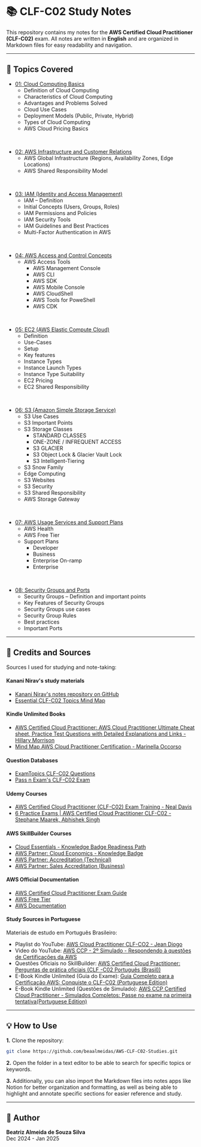# 📚 CLF-C02 Study Notes

This repository contains my notes for the **AWS Certified Cloud Practitioner (CLF-C02)** exam. All notes are written in **English** and are organized in Markdown files for easy readability and navigation.

---

## 📝 Topics Covered

- [01: Cloud Computing Basics](01_Cloud_Computing_Basics.md)
    - Definition of Cloud Computing
    - Characteristics of Cloud Computing
    - Advantages and Problems Solved
    - Cloud Use Cases
    - Deployment Models (Public, Private, Hybrid)
    - Types of Cloud Computing
    - AWS Cloud Pricing Basics
<br>

- [02: AWS Infrastructure and Customer Relations](02_AWS_Infrastructure_and_Customer_Relations.md)
    - AWS Global Infrastructure (Regions, Availability Zones, Edge Locations)
    - AWS Shared Responsibility Model
<br>

- [03: IAM (Identity and Access Management)](03_IAM_Identity_and_Access_Management.md)
    - IAM – Definition
    - Initial Concepts (Users, Groups, Roles)
    - IAM Permissions and Policies
    - IAM Security Tools
    - IAM Guidelines and Best Practices
    - Multi-Factor Authentication in AWS
<br>

- [04: AWS Access and Control Concepts](04_AWS_Access_and_Control_Concepts.md)
    - AWS Access Tools
        - AWS Management Console
        - AWS CLI
        - AWS SDK
        - AWS Mobile Console
        - AWS CloudShell
        - AWS Tools for PoweShell
        - AWS CDK
<br>

- [05: EC2 (AWS Elastic Compute Cloud)](05_EC2.md)
    - Definition
    - Use-Cases
    - Setup
    - Key features
    - Instance Types
    - Instance Launch Types
    - Instance Type Suitability
    - EC2 Pricing
    - EC2 Shared Responsibility
<br>

- [06: S3 (Amazon Simple Storage Service)](06_S3.md)
    - S3 Use Cases
    - S3 Important Points
    - S3 Storage Classes
        - STANDARD CLASSES
        - ONE-ZONE / INFREQUENT ACCESS
        - S3 GLACIER
        - S3 Object Lock & Glacier Vault Lock
        - S3 Intelligent-Tiering
    - S3 Snow Family
    - Edge Computing
    - S3 Websites
    - S3 Security
    - S3 Shared Responsibility
    - AWS Storage Gateway
<br>

- [07: AWS Usage Services and Support Plans](07_AWS_Usage_Services_and_Support_Plans.md)
    - AWS Health
    - AWS Free Tier
    - Support Plans
        - Developer
        - Business
        - Enterprise On-ramp
        - Enterprise
<br>

- [08: Security Groups and Ports](08_Security_Groups_and_Ports.md)
    - Security Groups – Definition and important points
    - Key Features of Security Groups
    - Security Groups use cases
    - Security Group Rules
    - Best practices
    - Important Ports

---

## 🔗 Credits and Sources

Sources I used for studying and note-taking:

#### Kanani Nirav's study materials
- [Kanani Nirav's notes repository on GitHub](https://github.com/kananinirav/AWS-Certified-Cloud-Practitioner-Notes)
- [Essential CLF-C02 Topics Mind Map](https://kananinirav.com/mind-map-aws-ccp.html)

#### Kindle Unlimited Books
- [AWS Certified Cloud Practitioner: AWS
Cloud Practitioner Ultimate Cheat
sheet, Practice Test Questions with
Detailed Explanations and Links - Hillary Morrison](https://www.amazon.com/dp/B08CL183KS)
- [Mind Map AWS Cloud Practitioner Certification - Marinella Occorso](https://www.amazon.com/dp/B09W7LLF4B)

#### Question Databases
- [ExamTopics CLF-C02 Questions](https://www.examtopics.com/exams/amazon/aws-certified-cloud-practitioner-clf-c02/view/)
- [Pass n Exam's CLF-C02 Exam](https://www.passnexam.com/amazon/clf-c02)

#### Udemy Courses
- [AWS Certified Cloud Practitioner (CLF-C02) Exam Training - Neal Davis](https://www.udemy.com/course/aws-certified-cloud-practitioner-training-course/?couponCode=NEWYEARCAREER)
- [6 Practice Exams | AWS Certified Cloud Practitioner CLF-C02 - Stephane Maarek, Abhishek Singh](https://www.udemy.com/course/practice-exams-aws-certified-cloud-practitioner/)

#### AWS SkillBuilder Courses
- [Cloud Essentials - Knowledge Badge Readiness Path](https://explore.skillbuilder.aws/learn/learning_plan/view/82/cloud-essentials-knowledge-badge-readiness-path)
- [AWS Partner: Cloud Economics - Knowledge Badge](https://explore.skillbuilder.aws/learn/course/internal/view/elearning/1099/aws-partner-cloud-economics)
- [AWS Partner: Accreditation (Technical)](https://explore.skillbuilder.aws/learn/course/internal/view/elearning/1096/aws-partner-accreditation-technical)
- [AWS Partner: Sales Accreditation (Business)](https://explore.skillbuilder.aws/learn/course/internal/view/elearning/13258/aws-partner-sales-accreditation-business)

#### AWS Official Documentation
- [AWS Certified Cloud Practitioner Exam Guide](https://aws.amazon.com/certification/certified-cloud-practitioner/)
- [AWS Free Tier](https://aws.amazon.com/free/)
- [AWS Documentation](https://docs.aws.amazon.com/)

#### Study Sources in Portuguese
Materiais de estudo em Português Brasileiro:
- Playlist do YouTube: [AWS Cloud Practitioner CLF-CO2 - Jean Diogo](https://www.youtube.com/playlist?list=PLK2b5y9F1DqaTWBrcxKMdwChTOAOBiksx)
- Video do YouTube: [AWS CCP - 2º Simulado - Respondendo à questões de Certificações da AWS](https://www.youtube.com/watch?v=sDK4RbQcjx8&ab_channel=FilipeAlmeida)
- Questões Oficiais no SkillBuilder: [AWS Certified Cloud Practitioner: Perguntas de prática oficiais (CLF -C02 Português (Brasil))](https://explore.skillbuilder.aws/learn/course/internal/view/elearning/16805/aws-certified-cloud-practitioner-perguntas-de-pratica-oficiais-clf-c02-portugues-brasil-aws-certified-cloud-practitioner-official-practice-question-set-clf-c02-portuguese-brazil)
- E-Book Kindle Unlimited (Guia do Exame): [Guia Completo para a Certificação AWS: Conquiste o CLF-C02 (Portuguese Edition)](https://www.amazon.com/Guia-Completo-para-Certifica%C3%A7%C3%A3o-AWS-ebook/dp/B0DCSRZFY9)
- E-Book Kindle Unlimited (Questões de Simulado): [AWS CCP Certified Cloud Practitioner - Simulados Completos: Passe no exame na primeira tentativa(Portuguese Edition)](https://www.amazon.com/dp/B07JL64332)


---

## 💡 How to Use

**1.** Clone the repository:
   ```bash
   git clone https://github.com/beaalmeidas/AWS-CLF-C02-Studies.git
```

**2.** Open the folder in a text editor to be able to search for specific topics or keywords.

**3.** Additionally, you can also import the Markdown files into notes apps like Notion for better organization and formatting, as well as being able to highlight and annotate specific sections for easier reference and study.


---

## 👤 Author
**Beatriz Almeida de Souza Silva**  
Dec 2024 - Jan 2025